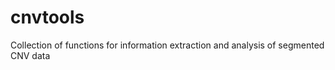 cnvtools
========

Collection of functions for information extraction and analysis of segmented CNV data